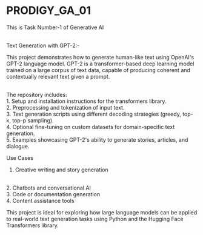# PRODIGY_GA_01
This is Task Number-1 of Generative AI

<br>
Text Generation with GPT-2:-
<br>

This project demonstrates how to generate human-like text using OpenAI's GPT-2 language model. GPT-2 is a transformer-based deep learning model trained on a large corpus of text data, capable of producing coherent and contextually relevant text given a prompt.

<br>
The repository includes:
<br>
1. Setup and installation instructions for the transformers library.
<br>
2. Preprocessing and tokenization of input text.
<br>
3. Text generation scripts using different decoding strategies (greedy, top-k, top-p sampling).
<br>
4. Optional fine-tuning on custom datasets for domain-specific text generation.
<br>
5. Examples showcasing GPT-2's ability to generate stories, articles, and dialogue.
<br>

Use Cases
<br>
1. Creative writing and story generation
<br>
2. Chatbots and conversational AI
<br>
3. Code or documentation generation
<br>
4. Content assistance tools
<br>

This project is ideal for exploring how large language models can be applied to real-world text generation tasks using Python and the Hugging Face Transformers library.
